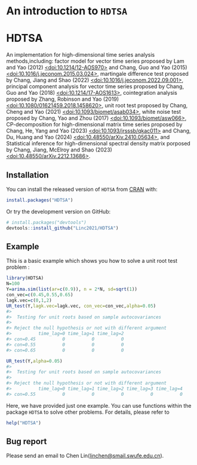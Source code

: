 An introduction to `HDTSA`
================

<!-- README.md is generated from README.Rmd. Please edit that file -->

# HDTSA

<!-- badges: start -->
<!-- badges: end -->

An implementation for high-dimensional time series analysis
methods,including: factor model for vector time series proposed by Lam
and Yao (2012)
[\<doi:10.1214/12-AOS970\>](https://doi.org/10.1214/12-AOS970) and
Chang, Guo and Yao (2015)
[\<doi:10.1016/j.jeconom.2015.03.024\>](https://doi.org/10.1016/j.jeconom.2015.03.024),
martingale difference test proposed by Chang, Jiang and Shao (2022)
[\<doi:10.1016/j.jeconom.2022.09.001\>](https://doi.org/10.1016/j.jeconom.2022.09.001),
principal component analysis for vector time series proposed by Chang,
Guo and Yao (2018)
[\<doi:10.1214/17-AOS1613\>](https://doi.org/10.1214/17-AOS1613),
cointegration analysis proposed by Zhang, Robinson and Yao (2019)
[\<doi:10.1080/01621459.2018.1458620\>](https://doi.org/10.1080/01621459.2018.1458620),
unit root test proposed by Chang, Cheng and Yao (2021)
[\<doi:10.1093/biomet/asab034\>](https://doi.org/10.1093/biomet/asab034),
white noise test proposed by Chang, Yao and Zhou (2017)
[\<doi:10.1093/biomet/asw066\>](https://doi.org/10.1093/biomet/asw066),
CP-decomposition for high-dimensional matrix time series proposed by
Chang, He, Yang and Yao (2023)
[\<doi:10.1093/jrsssb/qkac011\>](https://doi.org/10.1093/jrsssb/qkac011)
and Chang, Du, Huang and Yao (2024)
[\<doi:10.48550/arXiv.2410.05634\>](https://doi.org/10.48550/arXiv.2410.05634),
and Statistical inference for high-dimensional spectral density matrix
porposed by Chang, Jiang, McElroy and Shao (2023)
[\<doi:10.48550/arXiv.2212.13686\>](https://doi.org/10.48550/arXiv.2212.13686).

## Installation

You can install the released version of `HDTSA` from
[CRAN](https://CRAN.R-project.org) with:

``` r
install.packages("HDTSA")
```

Or try the development version on GitHub:

``` r
# install.packages("devtools")
devtools::install_github("Linc2021/HDTSA")
```

## Example

This is a basic example which shows you how to solve a unit root test
problem :

``` r
library(HDTSA)
N=100
Y=arima.sim(list(ar=c(0.9)), n = 2*N, sd=sqrt(1))
con_vec=c(0.45,0.55,0.65)
lagk.vec=c(0,1,2)
UR_test(Y,lagk.vec=lagk.vec, con_vec=con_vec,alpha=0.05)
#> 
#>  Testing for unit roots based on sample autocovariances
#> 
#> Reject the null hypothesis or not with different argument
#>          time_lag=0 time_lag=1 time_lag=2
#> con=0.45          0          0          0
#> con=0.55          0          0          0
#> con=0.65          0          0          0
```

``` r
UR_test(Y,alpha=0.05)
#> 
#>  Testing for unit roots based on sample autocovariances
#> 
#> Reject the null hypothesis or not with different argument
#>          time_lag=0 time_lag=1 time_lag=2 time_lag=3 time_lag=4
#> con=0.55          0          0          0          0          0
```

Here, we have provided just one example. You can use functions within
the package `HDTSA` to solve other problems. For details, please refer
to

``` r
help("HDTSA")
```

## Bug report

Please send an email to Chen Lin(<linchen@smail.swufe.edu.cn>).

